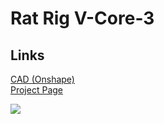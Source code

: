 # Rat Rig V-Core-3

## Links

[CAD (Onshape)](https://cad.onshape.com/documents/d94df008ab784b239866b668/w/ab1c5f2e60ecc0f22d346772/e/b8a9a500995d657088a1bb8b)  
[Project Page](https://v-core3.ratrig.com/)

![](https://github.com/Rat-Rig/V-core-3/raw/main/docs/src/assets/00.png)
